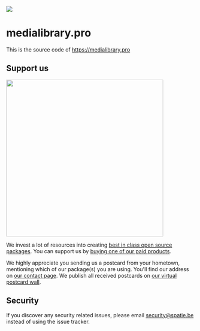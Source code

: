 
[<img src="https://github-ads.s3.eu-central-1.amazonaws.com/support-ukraine.svg?t=1" />](https://supportukrainenow.org)

# medialibrary.pro

This is the source code of https://medialibrary.pro

## Support us

[<img src="https://github-ads.s3.eu-central-1.amazonaws.com/laravel-medialibrary.jpg?t=1" width="419px" />](https://spatie.be/github-ad-click/laravel-medialibrary)

We invest a lot of resources into creating [best in class open source packages](https://spatie.be/open-source). You can support us by [buying one of our paid products](https://spatie.be/open-source/support-us).

We highly appreciate you sending us a postcard from your hometown, mentioning which of our package(s) you are using. You'll find our address on [our contact page](https://spatie.be/about-us). We publish all received postcards on [our virtual postcard wall](https://spatie.be/open-source/postcards).


## Security

If you discover any security related issues, please email [security@spatie.be](mailto:security@spatie.be) instead of using the issue tracker.
